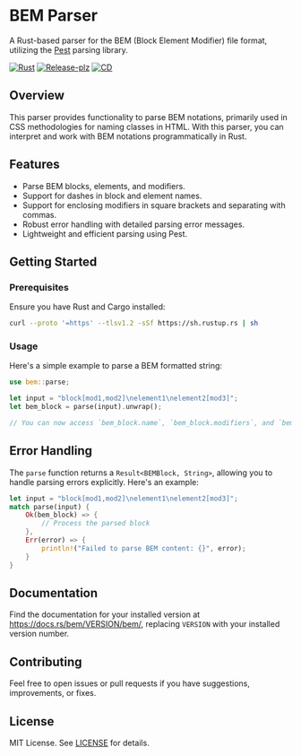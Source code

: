 # BEM Parser

A Rust-based parser for the BEM (Block Element Modifier) file format, utilizing the [Pest](https://github.com/pest-parser/pest) parsing library.

[![Rust](https://github.com/vortex-design/bem/actions/workflows/rust.yml/badge.svg)](https://github.com/vortex-design/bem/actions/workflows/rust.yml)
[![Release-plz](https://github.com/vortex-design/bem/actions/workflows/release-plz.yml/badge.svg)](https://github.com/vortex-design/bem/actions/workflows/release-plz.yml)
[![CD](https://github.com/vortex-design/bem/actions/workflows/CD.yml/badge.svg)](https://github.com/vortex-design/bem/actions/workflows/CD.yml)

## Overview

This parser provides functionality to parse BEM notations, primarily used in CSS methodologies for naming classes in HTML. With this parser, you can interpret and work with BEM notations programmatically in Rust.

## Features

- Parse BEM blocks, elements, and modifiers.
- Support for dashes in block and element names.
- Support for enclosing modifiers in square brackets and separating with commas.
- Robust error handling with detailed parsing error messages.
- Lightweight and efficient parsing using Pest.

## Getting Started

### Prerequisites

Ensure you have Rust and Cargo installed:

```bash
curl --proto '=https' --tlsv1.2 -sSf https://sh.rustup.rs | sh
```

### Usage

Here's a simple example to parse a BEM formatted string:

```rust
use bem::parse;

let input = "block[mod1,mod2]\nelement1\nelement2[mod3]";
let bem_block = parse(input).unwrap();

// You can now access `bem_block.name`, `bem_block.modifiers`, and `bem_block.elements`.
```

## Error Handling

The `parse` function returns a `Result<BEMBlock, String>`, allowing you to handle parsing errors explicitly. Here's an example:

```rust
let input = "block[mod1,mod2]\nelement1\nelement2[mod3]";
match parse(input) {
    Ok(bem_block) => {
        // Process the parsed block
    },
    Err(error) => {
        println!("Failed to parse BEM content: {}", error);
    }
}
```

## Documentation

Find the documentation for your installed version at <https://docs.rs/bem/VERSION/bem/>, replacing `VERSION` with your installed version number.

## Contributing

Feel free to open issues or pull requests if you have suggestions, improvements, or fixes.

## License

MIT License. See [LICENSE](LICENSE) for details.
